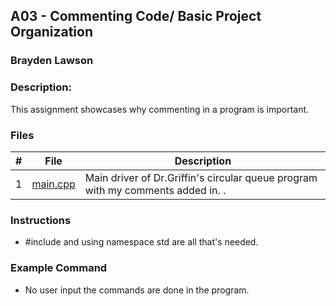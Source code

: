 
## A03 - Commenting Code/ Basic Project Organization
### Brayden Lawson
### Description:

This assignment showcases why commenting in a program is important.

### Files

|   #   | File     | Description                      |
| :---: | -------- | -------------------------------- |
|   1   | [main.cpp](https://replit.com/@Brayden-LawsonL/Basic-Project-OrganizationCommenting-Code#main.cpp) | Main driver of Dr.Griffin's circular queue program with my comments added in. . |


### Instructions

- #include <iostream> and using namespace std are all that's needed.

### Example Command

- No user input the commands are done in the program.
